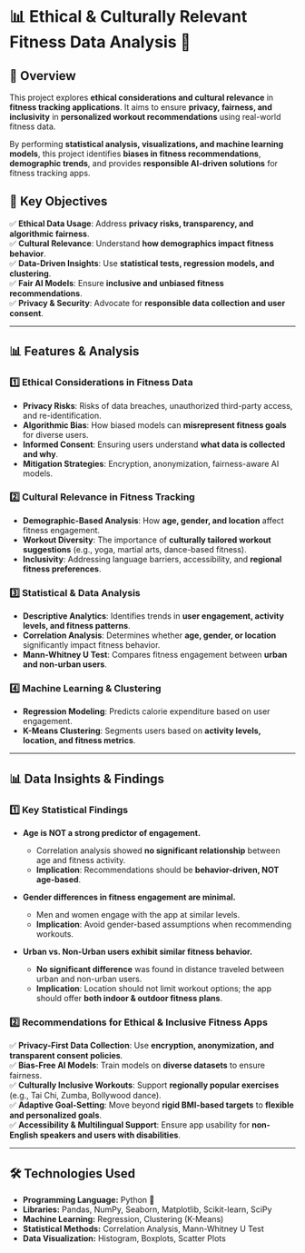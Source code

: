 # 📊 Ethical & Culturally Relevant Fitness Data Analysis 🚀

## 📌 Overview
This project explores **ethical considerations and cultural relevance** in **fitness tracking applications**. It aims to ensure **privacy, fairness, and inclusivity** in **personalized workout recommendations** using real-world fitness data. 

By performing **statistical analysis, visualizations, and machine learning models**, this project identifies **biases in fitness recommendations**, **demographic trends**, and provides **responsible AI-driven solutions** for fitness tracking apps.

## 🌟 Key Objectives
✅ **Ethical Data Usage**: Address **privacy risks, transparency, and algorithmic fairness**.  
✅ **Cultural Relevance**: Understand **how demographics impact fitness behavior**.  
✅ **Data-Driven Insights**: Use **statistical tests, regression models, and clustering**.  
✅ **Fair AI Models**: Ensure **inclusive and unbiased fitness recommendations**.  
✅ **Privacy & Security**: Advocate for **responsible data collection and user consent**.

---

## 📊 Features & Analysis

### **1️⃣ Ethical Considerations in Fitness Data**
- **Privacy Risks**: Risks of data breaches, unauthorized third-party access, and re-identification.
- **Algorithmic Bias**: How biased models can **misrepresent fitness goals** for diverse users.
- **Informed Consent**: Ensuring users understand **what data is collected and why**.
- **Mitigation Strategies**: Encryption, anonymization, fairness-aware AI models.

### **2️⃣ Cultural Relevance in Fitness Tracking**
- **Demographic-Based Analysis**: How **age, gender, and location** affect fitness engagement.
- **Workout Diversity**: The importance of **culturally tailored workout suggestions** (e.g., yoga, martial arts, dance-based fitness).
- **Inclusivity**: Addressing language barriers, accessibility, and **regional fitness preferences**.

### **3️⃣ Statistical & Data Analysis**
- **Descriptive Analytics**: Identifies trends in **user engagement, activity levels, and fitness patterns**.
- **Correlation Analysis**: Determines whether **age, gender, or location** significantly impact fitness behavior.
- **Mann-Whitney U Test**: Compares fitness engagement between **urban and non-urban users**.

### **4️⃣ Machine Learning & Clustering**
- **Regression Modeling**: Predicts calorie expenditure based on user engagement.
- **K-Means Clustering**: Segments users based on **activity levels, location, and fitness metrics**.

---

## 📊 Data Insights & Findings

### **1️⃣ Key Statistical Findings**
- **Age is NOT a strong predictor of engagement.**  
  - Correlation analysis showed **no significant relationship** between age and fitness activity.
  - **Implication**: Recommendations should be **behavior-driven, NOT age-based**.

- **Gender differences in fitness engagement are minimal.**  
  - Men and women engage with the app at similar levels.
  - **Implication**: Avoid gender-based assumptions when recommending workouts.

- **Urban vs. Non-Urban users exhibit similar fitness behavior.**  
  - **No significant difference** was found in distance traveled between urban and non-urban users.
  - **Implication**: Location should not limit workout options; the app should offer **both indoor & outdoor fitness plans**.

### **2️⃣ Recommendations for Ethical & Inclusive Fitness Apps**
✅ **Privacy-First Data Collection**: Use **encryption, anonymization, and transparent consent policies**.  
✅ **Bias-Free AI Models**: Train models on **diverse datasets** to ensure fairness.  
✅ **Culturally Inclusive Workouts**: Support **regionally popular exercises** (e.g., Tai Chi, Zumba, Bollywood dance).  
✅ **Adaptive Goal-Setting**: Move beyond **rigid BMI-based targets** to **flexible and personalized goals**.  
✅ **Accessibility & Multilingual Support**: Ensure app usability for **non-English speakers and users with disabilities**.

---

## 🛠 Technologies Used
- **Programming Language:** Python 🐍
- **Libraries:** Pandas, NumPy, Seaborn, Matplotlib, Scikit-learn, SciPy
- **Machine Learning:** Regression, Clustering (K-Means)
- **Statistical Methods:** Correlation Analysis, Mann-Whitney U Test
- **Data Visualization:** Histogram, Boxplots, Scatter Plots
